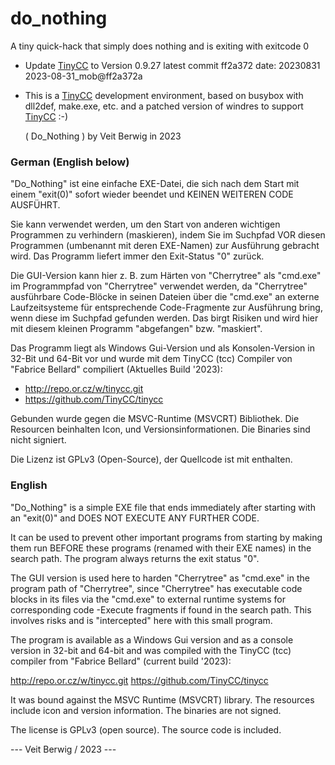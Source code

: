 # do_nothing
A tiny quick-hack that simply does nothing and is exiting with exitcode 0

- Update [TinyCC](https://github.com/vitusb/do_nothing/tree/main/source/compiler) to Version 0.9.27 latest commit ff2a372 date: 20230831 2023-08-31_mob@ff2a372a
- This is a [TinyCC](https://github.com/vitusb/do_nothing/tree/main/source/compiler) development environment, based on busybox with dll2def, make.exe, etc. and a patched version of windres to support [TinyCC](https://github.com/vitusb/do_nothing/tree/main/source/compiler)  :-)

  ( Do_Nothing ) by Veit Berwig in 2023

### German (English below)

"Do_Nothing" ist eine einfache EXE-Datei, die sich nach dem Start mit einem "exit(0)" sofort wieder beendet und KEINEN WEITEREN CODE AUSFÜHRT.
  
Sie kann verwendet werden, um den Start von anderen wichtigen Programmen zu verhindern (maskieren), indem Sie im Suchpfad VOR diesen Programmen (umbenannt mit deren EXE-Namen) zur Ausführung gebracht wird. Das Programm liefert immer den Exit-Status "0" zurück.
  
Die GUI-Version kann hier z. B. zum Härten von "Cherrytree" als "cmd.exe" im Programmpfad von "Cherrytree" verwendet werden, da "Cherrytree" ausführbare Code-Blöcke in seinen Dateien über die "cmd.exe" an externe Laufzeitsysteme für entsprechende Code-Fragmente zur Ausführung bring, wenn diese im Suchpfad gefunden werden. Das birgt Risiken und wird hier mit diesem kleinen Programm "abgefangen" bzw. "maskiert". 
  
Das Programm liegt als Windows Gui-Version und als Konsolen-Version in 32-Bit und 64-Bit vor und wurde mit dem TinyCC (tcc) Compiler von "Fabrice Bellard" compiliert (Aktuelles Build '2023):
  
- http://repo.or.cz/w/tinycc.git
- https://github.com/TinyCC/tinycc

Gebunden wurde gegen die MSVC-Runtime (MSVCRT) Bibliothek. Die Resourcen beinhalten Icon, und Versionsinformationen. Die Binaries sind nicht signiert.
  
Die Lizenz ist GPLv3 (Open-Source), der Quellcode ist mit enthalten.

### English

"Do_Nothing" is a simple EXE file that ends immediately after starting with an "exit(0)" and DOES NOT EXECUTE ANY FURTHER CODE.
  
It can be used to prevent other important programs from starting by making them run BEFORE these programs (renamed with their EXE names) in the search path. The program always returns the exit status "0".
  
The GUI version is used here to harden "Cherrytree" as "cmd.exe" in the program path of "Cherrytree", since "Cherrytree" has executable code blocks in its files via the "cmd.exe" to external runtime systems for corresponding code -Execute fragments if found in the search path. This involves risks and is "intercepted" here with this small program.
  
The program is available as a Windows Gui version and as a console version in 32-bit and 64-bit and was compiled with the TinyCC (tcc) compiler from "Fabrice Bellard" (current build '2023):
  
   http://repo.or.cz/w/tinycc.git
   https://github.com/TinyCC/tinycc

It was bound against the MSVC Runtime (MSVCRT) library. The resources include icon and version information. The binaries are not signed.
  
The license is GPLv3 (open source). The source code is included.


--- Veit Berwig / 2023 ---
